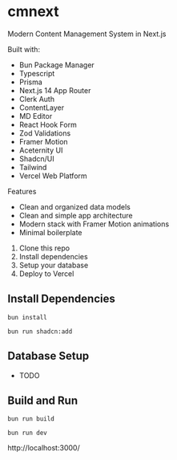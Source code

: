 # cmnext
Modern Content Management System in Next.js 

Built with:
- Bun Package Manager
- Typescript
- Prisma
- Next.js 14 App Router
- Clerk Auth
- ContentLayer
- MD Editor
- React Hook Form
- Zod Validations
- Framer Motion
- Aceternity UI 
- Shadcn/UI
- Tailwind 
- Vercel Web Platform

Features
 - Clean and organized data models 
 - Clean and simple app architecture 
 - Modern stack with Framer Motion animations
 - Minimal boilerplate

1) Clone this repo
2) Install dependencies 
3) Setup your database
4) Deploy to Vercel

## Install Dependencies

```
bun install
```

```
bun run shadcn:add
```

## Database Setup
- TODO 


## Build and Run

```
bun run build
```

```
bun run dev
```

http://localhost:3000/








